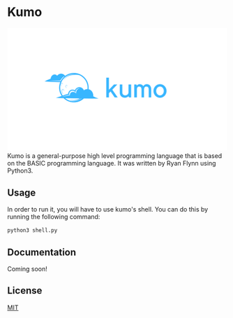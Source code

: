 # Kumo
![alt text](img/readme_img.png)
Kumo is a general-purpose high level programming language that is based on the BASIC programming language. It was written by Ryan Flynn using Python3. 

## Usage

In order to run it, you will have to use kumo's shell. You can do this by running the following command:

```bash
python3 shell.py
```

## Documentation

Coming soon!

## License
[MIT](https://choosealicense.com/licenses/mit/)